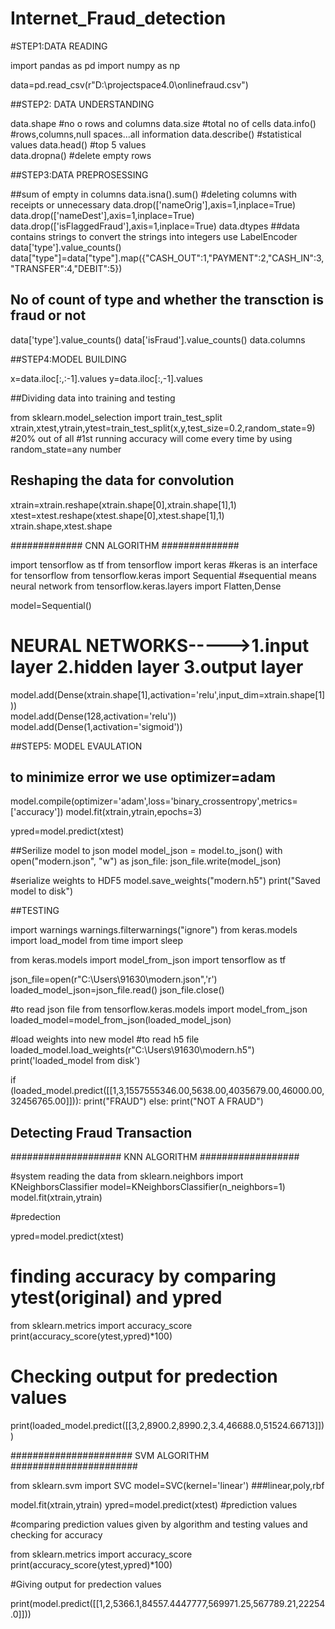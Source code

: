 # Internet_Fraud_detection
#STEP1:DATA READING

import pandas as pd
import numpy as np

data=pd.read_csv(r"D:\projectspace4.0\onlinefraud.csv")


##STEP2: DATA UNDERSTANDING

data.shape       #no o rows and columns
data.size        #total no of cells
data.info()      #rows,columns,null spaces...all information
data.describe()  #statistical values
data.head()      #top 5 values   
data.dropna()    #delete empty rows

                

##STEP3:DATA PREPROSESSING

##sum of empty in columns
data.isna().sum()
#deleting columns with receipts or unnecessary
data.drop(['nameOrig'],axis=1,inplace=True)
data.drop(['nameDest'],axis=1,inplace=True)
data.drop(['isFlaggedFraud'],axis=1,inplace=True)
data.dtypes
##data contains strings to convert the strings into integers use LabelEncoder
data['type'].value_counts()
data["type"]=data["type"].map({"CASH_OUT":1,"PAYMENT":2,"CASH_IN":3,"TRANSFER":4,"DEBIT":5})

## No of count of type and whether the transction is fraud or not

data['type'].value_counts()
data['isFraud'].value_counts()
data.columns

##STEP4:MODEL BUILDING

x=data.iloc[:,:-1].values
y=data.iloc[:,-1].values

##Dividing data into training and testing

from sklearn.model_selection import train_test_split
xtrain,xtest,ytrain,ytest=train_test_split(x,y,test_size=0.2,random_state=9)
#20% out of all
#1st running accuracy will come every time by using random_state=any number

## Reshaping the data for convolution
xtrain=xtrain.reshape(xtrain.shape[0],xtrain.shape[1],1)
xtest=xtest.reshape(xtest.shape[0],xtest.shape[1],1)
xtrain.shape,xtest.shape


#############                    CNN ALGORITHM                  ##############

import tensorflow as tf
from tensorflow import keras     #keras is an interface for tensorflow
from tensorflow.keras import Sequential   #sequential means neural network
from tensorflow.keras.layers import Flatten,Dense

model=Sequential()

# NEURAL NETWORKS----->1.input layer    2.hidden layer     3.output layer
model.add(Dense(xtrain.shape[1],activation='relu',input_dim=xtrain.shape[1]))  
model.add(Dense(128,activation='relu'))
model.add(Dense(1,activation='sigmoid'))


##STEP5: MODEL EVAULATION

## to minimize error we use optimizer=adam
model.compile(optimizer='adam',loss='binary_crossentropy',metrics=['accuracy'])
model.fit(xtrain,ytrain,epochs=3)

ypred=model.predict(xtest)


##Serilize model to json model
model_json = model.to_json()
with open("modern.json", "w") as json_file:
    json_file.write(model_json)
    
#serialize weights to HDF5
model.save_weights("modern.h5")
print("Saved model to disk")


##TESTING

import warnings
warnings.filterwarnings("ignore")
from keras.models import load_model
from time import sleep

from keras.models import model_from_json
import tensorflow as tf


json_file=open(r"C:\Users\91630\modern.json",'r')
loaded_model_json=json_file.read()
json_file.close()

#to read json file
from tensorflow.keras.models import model_from_json
loaded_model=model_from_json(loaded_model_json)

#load weights into new model
#to read h5 file
loaded_model.load_weights(r"C:\Users\91630\modern.h5")
print('loaded_model from disk')

if (loaded_model.predict([[1,3,1557555346.00,5638.00,4035679.00,46000.00,32456765.00]])):
    print("FRAUD")
else:
    print("NOT A FRAUD")




## Detecting Fraud Transaction




####################                KNN ALGORITHM                   ##################

#system reading the data
from sklearn.neighbors import KNeighborsClassifier
model=KNeighborsClassifier(n_neighbors=1)
model.fit(xtrain,ytrain)

#predection

ypred=model.predict(xtest)

# finding accuracy by comparing ytest(original) and ypred
from sklearn.metrics import accuracy_score
print(accuracy_score(ytest,ypred)*100)

# Checking output for predection values
print(loaded_model.predict([[3,2,8900.2,8990.2,3.4,46688.0,51524.66713]]))


######################             SVM  ALGORITHM                  ####################### 

from sklearn.svm import SVC
model=SVC(kernel='linear')   ###linear,poly,rbf


model.fit(xtrain,ytrain)
ypred=model.predict(xtest) #prediction values

#comparing prediction values given by algorithm and testing values and checking for accuracy

from sklearn.metrics import accuracy_score
print(accuracy_score(ytest,ypred)*100) 

#Giving output for predection values

print(model.predict([[1,2,5366.1,84557.4447777,569971.25,567789.21,22254.0]]))
